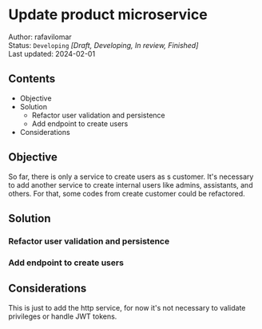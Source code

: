 # Update product microservice
Author: rafavilomar  
Status: `Developing` *[Draft, Developing, In review, Finished]*  
Last updated: 2024-02-01

## Contents
- Objective
- Solution
  - Refactor user validation and persistence
  - Add endpoint to create users
- Considerations

## Objective
So far, there is only a service to create users as s customer. It's necessary to add another service to create internal 
users like admins, assistants, and others. For that, some codes from create customer could be refactored.

## Solution

### Refactor user validation and persistence

### Add endpoint to create users

## Considerations

This is just to add the http service, for now it's not necessary to validate privileges or handle JWT tokens.
